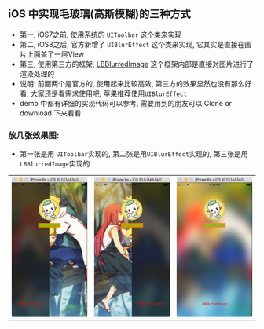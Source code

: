 ## iOS 中实现毛玻璃(高斯模糊)的三种方式
  * 第一, iOS7之前, 使用系统的 `UIToolbar` 这个类来实现
  * 第二, iOS8之后, 官方新增了 `UIBlurEffect` 这个类来实现, 它其实是直接在图片上面盖了一层View
  * 第三, 使用第三方的框架, [LBBlurredImage](https://github.com/lukabernardi/LBBlurredImage) 这个框架内部是直接对图片进行了渲染处理的
  * 说明: 前面两个是官方的, 使用起来比较高效, 第三方的效果显然也没有那么好看, 大家还是看需求使用吧; 苹果推荐使用`UIBlurEffect`
  * demo 中都有详细的实现代码可以参考, 需要用到的朋友可以 Clone or download 下来看看

### 放几张效果图: 
  * 第一张是用 `UIToolbar`实现的,  第二张是用`UIBlurEffect`实现的,  第三张是用`LBBlurredImage`实现的
<table>
 <tr>
  <td>
    <img src="IMAGE/img_001.png" width="300"/>
  </td>
  <td>
    <img src="IMAGE/img_002.png" width="300"/>
  </td>
  <td>
    <img src="IMAGE/img_003.png" width="300"/>
  </td>
 </tr>
</table>


